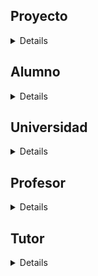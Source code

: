 <summary>

## Proyecto

</summary>
<details>

<p>

### Crafty Accesorios

_E-commerce de artesanías, producto de un proyecto final de la misma universidad_
[@CraftyAccs](https://www.instagram.com/craftyaccs/)

</p>

</details>
<summary>

## Alumno

</summary>
<details>

<p>

### Galo Meggiolaro

> "Front-end developer en eterno entrenamiento"

**[Linked-In](https://www.linkedin.com/in/galomeggiolaro/)
[Twitter](https://twitter.com/Wtscrackin)**

</p>

</details>

<summary>

## Universidad

</summary>

<details>

<p>

### CODERHOUSE

> _Democratizando la educación_ > [CODERHOUSE](https://www.coderhouse.com/)

</p>

</details>

<summary>

## Profesor

</summary>

<details> profesor

<p>

### Horacio Gutierrez

[GitHub](https://github.com/HoracioGutierrez)
[Linked-In](https://www.linkedin.com/in/horacioegutierrez/)

</p>

</details>

<summary>

## Tutor

</summary>

<details>

<p>

### Patricio Pallua

[Linked-In](https://www.linkedin.com/in/patricio-federico-pallua-pessagno/)

</p>

</details>
